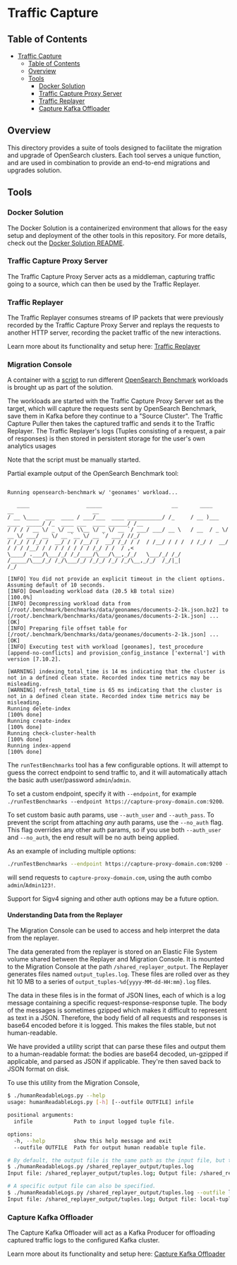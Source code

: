 # Traffic Capture

## Table of Contents

- [Traffic Capture](#traffic-capture)
    - [Table of Contents](#table-of-contents)
    - [Overview](#overview)
    - [Tools](#tools)
        - [Docker Solution](#docker-solution)
        - [Traffic Capture Proxy Server](#traffic-capture-proxy-server)
        - [Traffic Replayer](#traffic-replayer)
        - [Capture Kafka Offloader](#capture-kafka-offloader)

## Overview

This directory provides a suite of tools designed to facilitate the migration and upgrade of OpenSearch clusters. 
Each tool serves a unique function, and are used in combination to provide an end-to-end migrations and upgrades solution.

## Tools

### Docker Solution

The Docker Solution is a containerized environment that allows for the easy setup and deployment of the other tools in this repository.
For more details, check out the [Docker Solution README](dockerSolution/README.md).

### Traffic Capture Proxy Server

The Traffic Capture Proxy Server acts as a middleman, capturing traffic going to a source, which can then be used by the Traffic Replayer.

### Traffic Replayer

The Traffic Replayer consumes streams of IP packets that were previously recorded by the Traffic Capture Proxy Server and replays the requests to another HTTP
server, recording the packet traffic of the new interactions.

Learn more about its functionality and setup here: [Traffic Replayer](trafficReplayer/README.md)

### Migration Console

A container with a [script](dockerSolution/src/main/docker/migrationConsole/runTestBenchmarks.sh) to run different [OpenSearch Benchmark](https://github.com/opensearch-project/opensearch-benchmark) workloads
is brought up as part of the solution.

The workloads are started with the Traffic Capture Proxy Server set as the target, which will capture the requests sent by OpenSearch Benchmark,
save them in Kafka before they continue to a "Source Cluster".
The Traffic Capture Puller then takes the captured traffic and sends it to the Traffic Replayer.
The Traffic Replayer's logs (Tuples consisting of a request, a pair of responses) is then stored in persistent storage for the user's own analytics usages

Note that the script must be manually started.

Partial example output of the OpenSearch Benchmark tool:

```

Running opensearch-benchmark w/ 'geonames' workload...

   ____                  _____                      __       ____                  __                         __
/ __ \____  ___  ____ / ___/___  ____ ___________/ /_     / __ )___  ____  _____/ /_  ____ ___  ____ ______/ /__
/ / / / __ \/ _ \/ __ \\__ \/ _ \/ __ `/ ___/ ___/ __ \   / __  / _ \/ __ \/ ___/ __ \/ __ `__ \/ __ `/ ___/ //_/
/ /_/ / /_/ /  __/ / / /__/ /  __/ /_/ / /  / /__/ / / /  / /_/ /  __/ / / / /__/ / / / / / / / / /_/ / /  / ,<
\____/ .___/\___/_/ /_/____/\___/\__,_/_/   \___/_/ /_/  /_____/\___/_/ /_/\___/_/ /_/_/ /_/ /_/\__,_/_/  /_/|_|
/_/

[INFO] You did not provide an explicit timeout in the client options. Assuming default of 10 seconds.
[INFO] Downloading workload data (20.5 kB total size)                             [100.0%]
[INFO] Decompressing workload data from [/root/.benchmark/benchmarks/data/geonames/documents-2-1k.json.bz2] to [/root/.benchmark/benchmarks/data/geonames/documents-2-1k.json] ... [OK]
[INFO] Preparing file offset table for [/root/.benchmark/benchmarks/data/geonames/documents-2-1k.json] ... [OK]
[INFO] Executing test with workload [geonames], test_procedure [append-no-conflicts] and provision_config_instance ['external'] with version [7.10.2].

[WARNING] indexing_total_time is 14 ms indicating that the cluster is not in a defined clean state. Recorded index time metrics may be misleading.
[WARNING] refresh_total_time is 65 ms indicating that the cluster is not in a defined clean state. Recorded index time metrics may be misleading.
Running delete-index                                                           [100% done]
Running create-index                                                           [100% done]
Running check-cluster-health                                                   [100% done]
Running index-append                                                           [100% done]
```

The `runTestBenchmarks` tool has a few configurable options. It will attempt to guess the correct endpoint to send traffic to,
and it will automatically attach the basic auth user/password `admin`/`admin`.

To set a custom endpoint, specify it with `--endpoint`, for example `./runTestBenchmarks --endpoint https://capture-proxy-domain.com:9200`.

To set custom basic auth params, use `--auth_user` and `--auth_pass`. To prevent the script from attaching _any_ auth params, use the `--no_auth` flag.
This flag overrides any other auth params, so if you use both `--auth_user` and `--no_auth`, the end result will be no auth being applied.

As an example of including multiple options:
```sh
./runTestBenchmarks --endpoint https://capture-proxy-domain.com:9200 --auth_pass Admin123!
```

will send requests to `capture-proxy-domain.com`, using the auth combo `admin`/`Admin123!`.

Support for Sigv4 signing and other auth options may be a future option.

#### Understanding Data from the Replayer

The Migration Console can be used to access and help interpret the data from the replayer.

The data generated from the replayer is stored on an Elastic File System volume shared between the Replayer and Migration Console.
It is mounted to the Migration Console at the path `/shared_replayer_output`. The Replayer generates files named `output_tuples.log`.
These files are rolled over as they hit 10 MB to a series of `output_tuples-%d{yyyy-MM-dd-HH:mm}.log` files.

The data in these files is in the format of JSON lines, each of which is a log message containing a specific request-response-response tuple.
The body of the messages is sometimes gzipped which makes it difficult to represent as text in a JSON. Therefore, the body field of all requests
and responses is base64 encoded before it is logged. This makes the files stable, but not human-readable.

We have provided a utility script that can parse these files and output them to a human-readable format: the bodies are
base64 decoded, un-gzipped if applicable, and parsed as JSON if applicable. They're then saved back to JSON format on disk.

To use this utility from the Migration Console,
```sh
$ ./humanReadableLogs.py --help
usage: humanReadableLogs.py [-h] [--outfile OUTFILE] infile

positional arguments:
  infile             Path to input logged tuple file.

options:
  -h, --help         show this help message and exit
  --outfile OUTFILE  Path for output human readable tuple file.

# By default, the output file is the same path as the input file, but the file name is prefixed with `readable-`.
$ ./humanReadableLogs.py /shared_replayer_output/tuples.log
Input file: /shared_replayer_output/tuples.log; Output file: /shared_replayer_output/readable-tuples.log

# A specific output file can also be specified.
$ ./humanReadableLogs.py /shared_replayer_output/tuples.log --outfile local-tuples.log
Input file: /shared_replayer_output/tuples.log; Output file: local-tuples.log
```

### Capture Kafka Offloader

The Capture Kafka Offloader will act as a Kafka Producer for offloading captured traffic logs to the configured Kafka cluster.

Learn more about its functionality and setup here: [Capture Kafka Offloader](captureKafkaOffloader/README.md)

